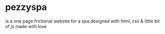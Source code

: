 # pezzyspa
is a one page frictional website for a spa 
designed with html, css & little bit of js
made with love
